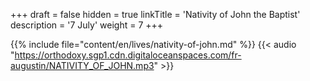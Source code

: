 +++
draft = false
hidden = true
linkTitle = 'Nativity of John the Baptist'
description = '7 July'
weight = 7
+++

{{% include file="content/en/lives/nativity-of-john.md" %}}
{{< audio "https://orthodoxy.sgp1.cdn.digitaloceanspaces.com/fr-augustin/NATIVITY_OF_JOHN.mp3" >}}
